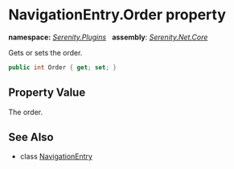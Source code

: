 # NavigationEntry.Order property
**namespace:** *[Serenity.Plugins](../../README.md#serenity.plugins-namespace)*   **assembly**: *[Serenity.Net.Core](../../README.md)*

Gets or sets the order.

```csharp
public int Order { get; set; }
```

## Property Value

The order.

## See Also

* class [NavigationEntry](../NavigationEntry.md)